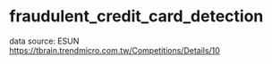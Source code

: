 # fraudulent_credit_card_detection

data source: ESUN https://tbrain.trendmicro.com.tw/Competitions/Details/10